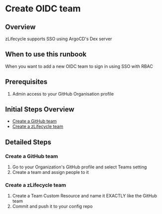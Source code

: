 # Create OIDC team

## Overview

zLifecycle supports SSO using ArgoCD's Dex server

## When to use this runbook

When you want to add a new OIDC team to sign in using SSO with RBAC

## Prerequisites

1. Admin access to your GitHub Organisation profile

## Initial Steps Overview

- [Create a GitHub team](#create-a-github-team)
- [Create a zLifecycle team](#create-a-zlifecycle-team)

## Detailed Steps

### Create a GitHub team
1. Go to your Organization's GitHub profile and select Teams setting
2. Create a team and assign people to it

### Create a zLifecycle team
1. Create a Team Custom Resource and name it EXACTLY like the GitHub team
2. Commit and push it to your config repo
